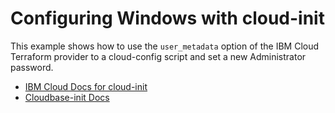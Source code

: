 # Configuring Windows with cloud-init

This example shows how to use the `user_metadata` option of the IBM Cloud Terraform provider to a cloud-config script and set a new Administrator password. 

- [IBM Cloud Docs for cloud-init](https://console.bluemix.net/docs/infrastructure/image-templates/image_cloud-init.html#provisioning-with-a-cloud-init-enabled-image)
- [Cloudbase-init Docs](https://cloudbase-init.readthedocs.io/en/latest/userdata.html)
